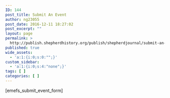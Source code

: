 ```yaml
---
ID: 144
post_title: Submit An Event
author: ng23055
post_date: 2016-12-11 18:27:02
post_excerpt: ""
layout: page
permalink: >
  http://publish.shepherdhistory.org/publish/shepherdjournal/submit-an-event/
published: true
wide_assets:
  - 'a:1:{i:0;s:0:"";}'
custom_sidebar:
  - 'a:1:{i:0;s:4:"none";}'
tags: [ ]
categories: [ ]
---
```

[emefs_submit_event_form]
